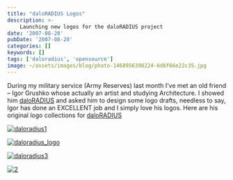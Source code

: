 ```yaml
---
title: "daloRADIUS Logos"
description: >-
    Launching new logos for the daloRADIUS project
date: '2007-08-20'
pubDate: '2007-08-20'
categories: []
keywords: []
tags: ['daloradius', 'opensource']
image: ~/assets/images/blog/photo-1468956398224-6d6f66e22c35.jpg
---
```


During my military service (Army Reserves) last month I’ve met an old friend – Igor Grushko whose actually an artist and studying Architecture. I showed him  [daloRADIUS](http://sourceforge.net/projects/daloradius/)  and asked him to design some logo drafts, needless to say, Igor has done an EXCELLENT job and I simply love his logos. Here are his original logo collections for [daloRADIUS](http://sourceforge.net/projects/daloradius/)

[![daloradius1](https://web.archive.org/web/20140703181526im_/http://enginx.com/wp-content/uploads/2014/05/daloradius1-150x150.jpg)](http://enginx.com/?attachment_id=268)

[![daloradius_logo](https://web.archive.org/web/20140703181526im_/http://enginx.com/wp-content/uploads/2013/08/daloradius_logo-150x150.jpg)](http://enginx.com/blog/writing-drupal-7-media/attachment/daloradius_logo/)

[![daloradius3](https://web.archive.org/web/20140703181526im_/http://enginx.com/wp-content/uploads/2013/08/daloradius3.jpg)](http://enginx.com/blog/writing-drupal-7-media/attachment/daloradius3/)

[![2](https://web.archive.org/web/20140703181526im_/http://enginx.com/wp-content/uploads/2013/08/2-150x103.gif)](http://enginx.com/blog/writing-drupal-7-media/attachment/2/)
